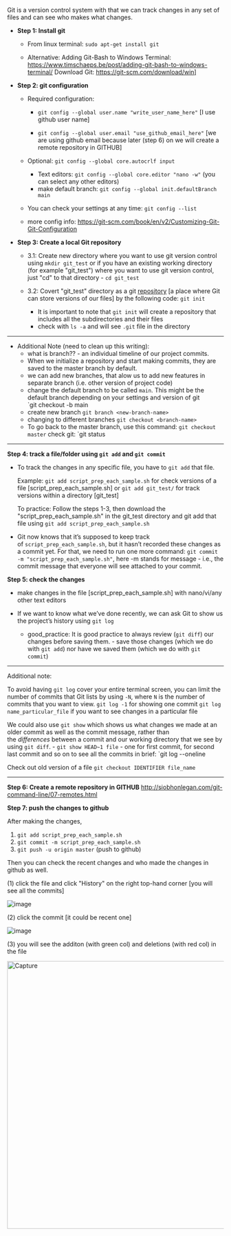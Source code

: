 Git is a version control system with that we can track changes in any set of files and can see who makes what changes. 

* **Step 1: Install git**

    - From linux terminal: `sudo apt-get install git`
    
    - Alternative: Adding Git-Bash to Windows Terminal: https://www.timschaeps.be/post/adding-git-bash-to-windows-terminal/ 
      Download Git: https://git-scm.com/download/win] 


* **Step 2: git configuration**
	* Required configuration:
  
		* `git config --global user.name "write_user_name_here"` [I use github user name]
    
		* `git config --global user.email "use_github_email_here"` [we are using github email because later (step 6) on we will create a remote repository in GITHUB]
    
	* Optional:
		```git config --global core.autocrlf input```
		* Text editors:
		```git config --global core.editor "nano -w"``` (you can select any other editors)
		* make default branch:
		```git config --global init.defaultBranch main```
		
	* You can check your settings at any time:
		```git config --list```
		
	* more config info: https://git-scm.com/book/en/v2/Customizing-Git-Git-Configuration 

* **Step 3: Create a local Git repository** 
	* 3.1: Create new directory where you want to use git version control using `mkdir git_test`
  or 
  if you have an existing working directory (for example "git_test") where you want to use git version control, just "cd" to that directory - `cd git_test`
    
   
	* 3.2: Covert "git_test" directory as a git [repository](http://siobhonlegan.com/git-command-line/reference.html#glossary) [a place where Git can store versions of our files] by the following code:
	`git init`
		 - It is important to note that `git init` will create a repository that includes all the subdirectories and their files
		 - check with `ls -a` and will see `.git` file in the directory

-----------------------------------------------------------------------------------------
* Additional Note (need to clean up this writing): 
	* what is branch?? - an individual timeline of our project commits.
	* When we initialize a repository and start making commits, they are saved to the master branch by default.
	* we can add new branches, that alow us to add new features in separate branch (i.e. other version of project code)
	* change the default branch to be called `main`. This might be the default branch depending on your settings and version of git  
		`git checkout -b main
	* create new branch `git branch <new-branch-name>`
	* changing to different branches `git checkout <branch-name>`
	* To go back to the master branch, use this command: `git checkout master`
		check git: `git status
-----------------------------------------------------------------------------------------

**Step 4: track a file/folder using `git add` and `git commit`**
  
  * To track the changes in any specific file, you have to `git add` that file. 
  
      Example: `git add script_prep_each_sample.sh` for check versions of a file [script_prep_each_sample.sh]
                or `git add git_test/` for track versions within a directory [git_test]
      
      To practice: Follow the steps 1-3, then download the "script_prep_each_sample.sh" in the git_test directory and git add that file using  `git add script_prep_each_sample.sh`


* Git now knows that it’s supposed to keep track of `script_prep_each_sample.sh`, but it hasn’t recorded these changes as a commit yet. For that, we need to run one more command:
	```git commit -m "script_prep_each_sample.sh"```, here -m stands for message - i.e., the commit message that everyone will see attached to your commit.


**Step 5: check the changes**
- make changes in the file [script_prep_each_sample.sh] with nano/vi/any other text editors

- If we want to know what we’ve done recently, we can ask Git to show us the project’s history using `git log`
  
  * good_practice: It is good practice to always review (`git diff`) our changes before saving them. - save those changes (which we do with `git add`) nor have we saved them (which we do with `git commit`)


--------------------------------------------------------------
Additional note:

To avoid having `git log` cover your entire terminal screen, you can limit the number of commits that Git lists by using `-N`, where `N` is the number of commits that you want to view.
	`git log -1` for showing one commit
	`git log name_particular_file` if you want to see changes in a particular file

We could also use `git show` which shows us what changes we made at an older commit as well as the commit message, rather than the _differences_ between a commit and our working directory that we see by using `git diff`. 
	- `git show HEAD~1 file` - one for first commit,  for second last commit and so on
to see all the commits in brief: `git log --oneline

Check out old version of a file `git checkout IDENTIFIER file_name`

-------------------------------------------------------------------

**Step 6: Create a remote repository in GITHUB**
	http://siobhonlegan.com/git-command-line/07-remotes.html 

**Step 7: push the changes to github**

After making the changes,

 1. `git add script_prep_each_sample.sh` 
 2. `git commit -m script_prep_each_sample.sh`
 3. `git push -u origin master` (push to github)
 
 Then you can check the recent changes and who made the changes in github as well. 

(1) click the file and click "History" on the right top-hand corner [you will see all the commits] 
	
![image](https://user-images.githubusercontent.com/67751990/210729597-c594a80c-6120-449c-9313-32c257e38059.png)

(2) click the commit [it could be recent one]
	
![image](https://user-images.githubusercontent.com/67751990/210729413-0ea40105-ddcc-410c-a508-8857adf60304.png)
	
(3) you will see the additon (with green col) and deletions (with red col) in the file
	
<img width="621" alt="Capture" src="https://user-images.githubusercontent.com/67751990/210728895-e9a0d5e5-b936-4b6e-9387-23fa5f3289f3.PNG">


